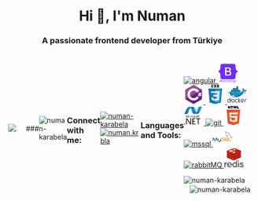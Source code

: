 <h1 align="center">Hi 👋, I'm Numan</h1>
<h3 align="center">A passionate frontend developer from Türkiye</h3>
 
 <style>
    .container {
      display: flex;
      align-items: center;
    }
    .code {
      margin-left: 20px;
    }
  </style>
###
 <div class="container">
    <div>
      <img height="200" src="https://media.giphy.com/media/v1.Y2lkPTc5MGI3NjExbzlldzNlM2M2NHY1dmVqdXd6enBpNXFmam15M211c3FtYTZ2ZTllZCZlcD12MV9naWZzX3NlYXJjaCZjdD1n/pqMSyHmekA1Qe7Utp7/giphy.gif"/>
    </div>
    <div class="code">
</div>
###
<p align="left"> <img src="https://komarev.com/ghpvc/?username=numan-karabela&label=Profile%20views&color=0e75b6&style=flat" alt="numan-karabela" /> </p>
 
<h3 align="left">Connect with me:</h3>
<p align="left">
<a href="https://linkedin.com/in/numan-karabela" target="blank"><img align="center" src="https://raw.githubusercontent.com/rahuldkjain/github-profile-readme-generator/master/src/images/icons/Social/linked-in-alt.svg" alt="numan-karabela" height="30" width="40" /></a>
<a href="https://instagram.com/numan.krbla" target="blank"><img align="center" src="https://raw.githubusercontent.com/rahuldkjain/github-profile-readme-generator/master/src/images/icons/Social/instagram.svg" alt="numan.krbla" height="30" width="40" /></a>
</p>

<h3 align="left">Languages and Tools:</h3><div align="center"> 
<p align="left"> <a href="https://angular.io" target="_blank" rel="noreferrer"> <img src="https://angular.io/assets/images/logos/angular/angular.svg" alt="angular" width="40" height="40"/> </a> <a href="https://getbootstrap.com" target="_blank" rel="noreferrer"> <img src="https://raw.githubusercontent.com/devicons/devicon/master/icons/bootstrap/bootstrap-plain-wordmark.svg" alt="bootstrap" width="40" height="40"/> </a> <a href="https://www.w3schools.com/cs/" target="_blank" rel="noreferrer"> <img src="https://raw.githubusercontent.com/devicons/devicon/master/icons/csharp/csharp-original.svg" alt="csharp" width="40" height="40"/> </a> <a href="https://www.w3schools.com/css/" target="_blank" rel="noreferrer"> <img src="https://raw.githubusercontent.com/devicons/devicon/master/icons/css3/css3-original-wordmark.svg" alt="css3" width="40" height="40"/> </a> <a href="https://www.docker.com/" target="_blank" rel="noreferrer"> <img src="https://raw.githubusercontent.com/devicons/devicon/master/icons/docker/docker-original-wordmark.svg" alt="docker" width="40" height="40"/> </a> <a href="https://dotnet.microsoft.com/" target="_blank" rel="noreferrer"> <img src="https://raw.githubusercontent.com/devicons/devicon/master/icons/dot-net/dot-net-original-wordmark.svg" alt="dotnet" width="40" height="40"/> </a> <a href="https://git-scm.com/" target="_blank" rel="noreferrer"> <img src="https://www.vectorlogo.zone/logos/git-scm/git-scm-icon.svg" alt="git" width="40" height="40"/> </a> <a href="https://www.w3.org/html/" target="_blank" rel="noreferrer"> <img src="https://raw.githubusercontent.com/devicons/devicon/master/icons/html5/html5-original-wordmark.svg" alt="html5" width="40" height="40"/> </a> <a href="https://www.microsoft.com/en-us/sql-server" target="_blank" rel="noreferrer"> <img src="https://www.svgrepo.com/show/303229/microsoft-sql-server-logo.svg" alt="mssql" width="40" height="40"/> </a> <a href="https://www.mysql.com/" target="_blank" rel="noreferrer"> <img src="https://raw.githubusercontent.com/devicons/devicon/master/icons/mysql/mysql-original-wordmark.svg" alt="mysql" width="40" height="40"/> </a> <a href="https://www.rabbitmq.com" target="_blank" rel="noreferrer"> <img src="https://www.vectorlogo.zone/logos/rabbitmq/rabbitmq-icon.svg" alt="rabbitMQ" width="40" height="40"/> </a> <a href="https://redis.io" target="_blank" rel="noreferrer"> <img src="https://raw.githubusercontent.com/devicons/devicon/master/icons/redis/redis-original-wordmark.svg" alt="redis" width="40" height="40"/> </a> </p>

<p><img align="left" src="https://github-readme-stats.vercel.app/api/top-langs?username=numan-karabela&show_icons=true&locale=en&layout=compact" alt="numan-karabela" /></p>

<p>&nbsp;<img align="center" src="https://github-readme-stats.vercel.app/api?username=numan-karabela&show_icons=true&locale=en" alt="numan-karabela" /></p>
 
